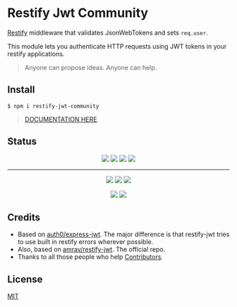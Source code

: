 # Restify Jwt Community

[Restify](http://restify.com/) middleware that validates JsonWebTokens and sets `req.user`.

This module lets you authenticate HTTP requests using JWT tokens in your restify applications.

> Anyone can propose ideas. Anyone can help.

## Install

    $ npm i restify-jwt-community
    
> [DOCUMENTATION HERE](https://frbuceta.github.io/restify-jwt-community/)

## Status

<p align="center">
    <a href="https://www.npmjs.com/package/restify-jwt-community" alt="NPM">
        <img src="https://img.shields.io/npm/v/restify-jwt-community.svg?style=for-the-badge" /></a>
    <a href="https://github.com/frbuceta/restify-jwt-community" alt="GitHub last commit">
        <img src="https://img.shields.io/github/last-commit/frbuceta/restify-jwt-community.svg?color=blue&style=for-the-badge" /></a>
    <a href="https://github.com/frbuceta/restify-jwt-community/issues" alt="GitHub issues">
        <img src="https://img.shields.io/github/issues/frbuceta/restify-jwt-community.svg?color=blue&style=for-the-badge" /></a>
    <a href="https://github.com/frbuceta/restify-jwt-community/pulls" alt="GitHub pull requests">
        <img src="https://img.shields.io/github/issues-pr/frbuceta/restify-jwt-community.svg?color=blue&style=for-the-badge" /></a>
</p>

---

<p align="center">
    <a href="#"><img src="https://img.shields.io/david/frbuceta/restify-jwt-community.svg?style=flat-square" /></a>
    <a href="#"><img src="https://img.shields.io/david/dev/frbuceta/restify-jwt-community.svg?style=flat-square" /></a>
    <a href="#"><img src="https://img.shields.io/david/peer/frbuceta/restify-jwt-community.svg?style=flat-square" /></a>
</p>

<p align="center">
    <a href="#" alt="Travis branch"><img src="https://img.shields.io/travis/com/frbuceta/restify-jwt-community/master.svg?style=flat-square" /></a>
    <a href="#" alt="Coveralls github branch"><img src="https://img.shields.io/coveralls/github/frbuceta/restify-jwt-community/master.svg?style=flat-square" /></a>
</p>

## Credits

* Based on [auth0/express-jwt](https://github.com/auth0/express-jwt). The major difference is that restify-jwt tries to use built in restify errors wherever possible.
* Also, based on [amrav/restify-jwt](https://github.com/amrav/restify-jwt). The official repo.
* Thanks to all those people who help [Contributors](https://github.com/frbuceta/restify-jwt-community/graphs/contributors).

## License

[MIT](LICENSE)
